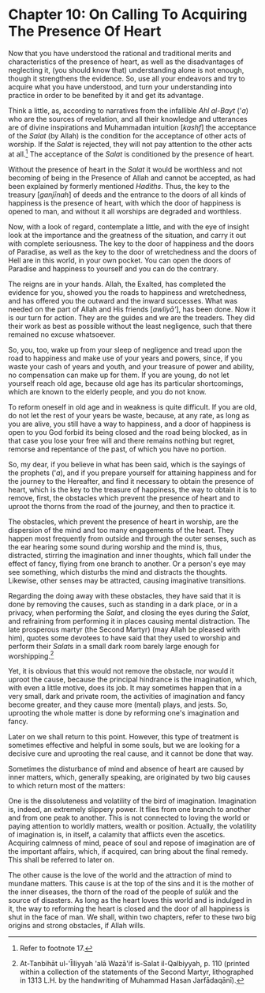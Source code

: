 Chapter 10: On Calling To Acquiring The Presence Of Heart
=========================================================

Now that you have understood the rational and traditional merits and
characteristics of the presence of heart, as well as the disadvantages
of neglecting it, (you should know that) understanding alone is not
enough, though it strengthens the evidence. So, use all your endeavors
and try to acquire what you have understood, and turn your understanding
into practice in order to be benefited by it and get its advantage.

Think a little, as, according to narratives from the infallible *Ahl
al-Bayt* ('*a*) who are the sources of revelation, and all their
knowledge and utterances are of divine inspirations and Muhammadan
intuition [*kashf*] the acceptance of the *Salat* (by Allah) is the
condition for the acceptance of other acts of worship. If the *Salat* is
rejected, they will not pay attention to the other acts at all.[^1] The
acceptance of the *Salat* is conditioned by the presence of heart.

Without the presence of heart in the *Salat* it would be worthless and
not becoming of being in the Presence of Allah and cannot be accepted,
as had been explained by formerly mentioned *Hadiths*. Thus, the key to
the treasury [*ganjīnah*] of deeds and the entrance to the doors of all
kinds of happiness is the presence of heart, with which the door of
happiness is opened to man, and without it all worships are degraded and
worthless.

Now, with a look of regard, contemplate a little, and with the eye of
insight look at the importance and the greatness of the situation, and
carry it out with complete seriousness. The key to the door of happiness
and the doors of Paradise, as well as the key to the door of
wretchedness and the doors of Hell are in this world, in your own
pocket. You can open the doors of Paradise and happiness to yourself and
you can do the contrary.

The reigns are in your hands. Allah, the Exalted, has completed the
evidence for you, showed you the roads to happiness and wretchedness,
and has offered you the outward and the inward successes. What was
needed on the part of Allah and His friends [*awliyā'*], has been done.
Now it is our turn for action. They are the guides and we are the
treaders. They did their work as best as possible without the least
negligence, such that there remained no excuse whatsoever.

So, you, too, wake up from your sleep of negligence and tread upon the
road to happiness and make use of your years and powers, since, if you
waste your cash of years and youth, and your treasure of power and
ability, no compensation can make up for them. If you are young, do not
let yourself reach old age, because old age has its particular
shortcomings, which are known to the elderly people, and you do not
know.

To reform oneself in old age and in weakness is quite difficult. If you
are old, do not let the rest of your years be waste, because, at any
rate, as long as you are alive, you still have a way to happiness, and a
door of happiness is open to you God forbid its being closed and the
road being blocked, as in that case you lose your free will and there
remains nothing but regret, remorse and repentance of the past, of which
you have no portion.

So, my dear, if you believe in what has been said, which is the sayings
of the prophets ('*a*), and if you prepare yourself for attaining
happiness and for the journey to the Hereafter, and find it necessary to
obtain the presence of heart, which is the key to the treasure of
happiness, the way to obtain it is to remove, first, the obstacles which
prevent the presence of heart and to uproot the thorns from the road of
the journey, and then to practice it.

The obstacles, which prevent the presence of heart in worship, are the
dispersion of the mind and too many engagements of the heart. They
happen most frequently from outside and through the outer senses, such
as the ear hearing some sound during worship and the mind is, thus,
distracted, stirring the imagination and inner thoughts, which fall
under the effect of fancy, flying from one branch to another. Or a
person's eye may see something, which disturbs the mind and distracts
the thoughts. Likewise, other senses may be attracted, causing
imaginative transitions.

Regarding the doing away with these obstacles, they have said that it is
done by removing the causes, such as standing in a dark place, or in a
privacy, when performing the *Salat*, and closing the eyes during the
*Salat*, and refraining from performing it in places causing mental
distraction. The late prosperous martyr (the Second Martyr) (may Allah
be pleased with him), quotes some devotees to have said that they used
to worship and perform their *Salat*s in a small dark room barely large
enough for worshipping.[^2]

Yet, it is obvious that this would not remove the obstacle, nor would it
uproot the cause, because the principal hindrance is the imagination,
which, with even a little motive, does its job. It may sometimes happen
that in a very small, dark and private room, the activities of
imagination and fancy become greater, and they cause more (mental)
plays, and jests. So, uprooting the whole matter is done by reforming
one's imagination and fancy.

Later on we shall return to this point. However, this type of treatment
is sometimes effective and helpful in some souls, but we are looking for
a decisive cure and uprooting the real cause, and it cannot be done that
way.

Sometimes the disturbance of mind and absence of heart are caused by
inner matters, which, generally speaking, are originated by two big
causes to which return most of the matters:

One is the dissoluteness and volatility of the bird of imagination.
Imagination is, indeed, an extremely slippery power. It flies from one
branch to another and from one peak to another. This is not connected to
loving the world or paying attention to worldly matters, wealth or
position. Actually, the volatility of imagination is, in itself, a
calamity that afflicts even the ascetics. Acquiring calmness of mind,
peace of soul and repose of imagination are of the important affairs,
which, if acquired, can bring about the final remedy. This shall be
referred to later on.

The other cause is the love of the world and the attraction of mind to
mundane matters. This cause is at the top of the sins and it is the
mother of the inner diseases, the thorn of the road of the people of
*sulūk* and the source of disasters. As long as the heart loves this
world and is indulged in it, the way to reforming the heart is closed
and the door of all happiness is shut in the face of man. We shall,
within two chapters, refer to these two big origins and strong
obstacles, if Allah wills.

[^1]: Refer to footnote 17.

[^2]: At-Tanbihāt ul-'Īlliyyah 'alā Wazā'if is-Salat il-Qalbiyyah, p.
110 (printed within a collection of the statements of the Second Martyr,
lithographed in 1313 L.H. by the handwriting of Muhammad Hasan
Jarfādaqānī).


